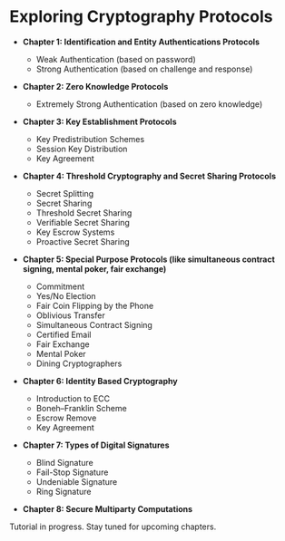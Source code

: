 # Exploring Cryptography Protocols

* **Chapter 1: Identification and Entity Authentications Protocols**
  * Weak Authentication (based on password)
  * Strong Authentication (based on challenge and response)

* **Chapter 2: Zero Knowledge Protocols**
  * Extremely Strong Authentication (based on zero knowledge)
    
* **Chapter 3: Key Establishment Protocols**
  * Key Predistribution Schemes
  * Session Key Distribution
  * Key Agreement

* **Chapter 4: Threshold Cryptography and Secret Sharing Protocols**
  * Secret Splitting
  * Secret Sharing
  * Threshold Secret Sharing
  * Verifiable Secret Sharing
  * Key Escrow Systems
  * Proactive Secret Sharing  
    
* **Chapter 5: Special Purpose Protocols (like simultaneous contract signing, mental poker, fair exchange)**
  * Commitment
  * Yes/No Election
  * Fair Coin Flipping by the Phone
  * Oblivious Transfer
  * Simultaneous Contract Signing
  * Certified Email
  * Fair Exchange
  * Mental Poker
  * Dining Cryptographers

* **Chapter 6: Identity Based Cryptography**
   * Introduction to ECC
   * Boneh–Franklin Scheme
   * Escrow Remove
   * Key Agreement

* **Chapter 7: Types of Digital Signatures**
    * Blind Signature
    * Fail-Stop Signature
    * Undeniable Signature
    * Ring Signature





* **Chapter 8: Secure Multiparty Computations**

Tutorial in progress. Stay tuned for upcoming chapters.
